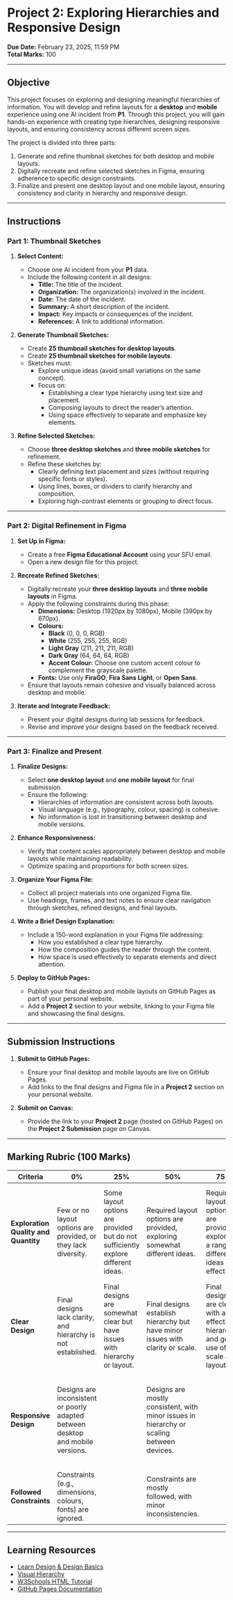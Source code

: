 # **Project 2: Exploring Hierarchies and Responsive Design**

**Due Date:** February 23, 2025, 11:59 PM  
**Total Marks:** 100  

---

## **Objective**

This project focuses on exploring and designing meaningful hierarchies of information. You will develop and refine layouts for a **desktop** and **mobile** experience using one AI incident from **P1**. Through this project, you will gain hands-on experience with creating type hierarchies, designing responsive layouts, and ensuring consistency across different screen sizes. 

The project is divided into three parts:
1. Generate and refine thumbnail sketches for both desktop and mobile layouts.
2. Digitally recreate and refine selected sketches in Figma, ensuring adherence to specific design constraints.
3. Finalize and present one desktop layout and one mobile layout, ensuring consistency and clarity in hierarchy and responsive design.

---

## **Instructions**

### **Part 1: Thumbnail Sketches**

1. **Select Content:**
   - Choose one AI incident from your **P1** data.
   - Include the following content in all designs:
     - **Title:** The title of the incident.
     - **Organization:** The organization(s) involved in the incident.
     - **Date:** The date of the incident.
     - **Summary:** A short description of the incident.
     - **Impact:** Key impacts or consequences of the incident.
     - **References:** A link to additional information.

2. **Generate Thumbnail Sketches:**
   - Create **25 thumbnail sketches for desktop layouts**.
   - Create **25 thumbnail sketches for mobile layouts**.
   - Sketches must:
     - Explore unique ideas (avoid small variations on the same concept).
     - Focus on:
       - Establishing a clear type hierarchy using text size and placement.
       - Composing layouts to direct the reader’s attention.
       - Using space effectively to separate and emphasize key elements.

3. **Refine Selected Sketches:**
   - Choose **three desktop sketches** and **three mobile sketches** for refinement.
   - Refine these sketches by:
     - Clearly defining text placement and sizes (without requiring specific fonts or styles).
     - Using lines, boxes, or dividers to clarify hierarchy and composition.
     - Exploring high-contrast elements or grouping to direct focus.

---

### **Part 2: Digital Refinement in Figma**

1. **Set Up in Figma:**
   - Create a free **Figma Educational Account** using your SFU email.
   - Open a new design file for this project.

2. **Recreate Refined Sketches:**
   - Digitally recreate your **three desktop layouts** and **three mobile layouts** in Figma.
   - Apply the following constraints during this phase:
     - **Dimensions:** Desktop (1920px by 1080px), Mobile (390px by 670px).
     - **Colours:** 
       - **Black** (0, 0, 0, RGB)
       - **White** (255, 255, 255, RGB)
       - **Light Gray** (211, 211, 211, RGB)
       - **Dark Gray** (64, 64, 64, RGB)
       - **Accent Colour:** Choose one custom accent colour to complement the grayscale palette.
     - **Fonts:** Use only **FiraGO**, **Fira Sans Light**, or **Open Sans**.
   - Ensure that layouts remain cohesive and visually balanced across desktop and mobile.

3. **Iterate and Integrate Feedback:**
   - Present your digital designs during lab sessions for feedback.
   - Revise and improve your designs based on the feedback received.

---

### **Part 3: Finalize and Present**

1. **Finalize Designs:**
   - Select **one desktop layout** and **one mobile layout** for final submission.
   - Ensure the following:
     - Hierarchies of information are consistent across both layouts.
     - Visual language (e.g., typography, colour, spacing) is cohesive.
     - No information is lost in transitioning between desktop and mobile versions.

2. **Enhance Responsiveness:**
   - Verify that content scales appropriately between desktop and mobile layouts while maintaining readability.
   - Optimize spacing and proportions for both screen sizes.

3. **Organize Your Figma File:**
   - Collect all project materials into one organized Figma file.
   - Use headings, frames, and text notes to ensure clear navigation through sketches, refined designs, and final layouts.

4. **Write a Brief Design Explanation:**
   - Include a 150-word explanation in your Figma file addressing:
     - How you established a clear type hierarchy.
     - How the composition guides the reader through the content.
     - How space is used effectively to separate elements and direct attention.

5. **Deploy to GitHub Pages:**
   - Publish your final desktop and mobile layouts on GitHub Pages as part of your personal website.
   - Add a **Project 2** section to your website, linking to your Figma file and showcasing the final designs.

---

## **Submission Instructions**

1. **Submit to GitHub Pages:**
   - Ensure your final desktop and mobile layouts are live on GitHub Pages.
   - Add links to the final designs and Figma file in a **Project 2** section on your personal website.

2. **Submit on Canvas:**
   - Provide the link to your **Project 2** page (hosted on GitHub Pages) on the **Project 2 Submission** page on Canvas.

---

## **Marking Rubric (100 Marks)**

| **Criteria**                      | **0%**                                                                                          | **25%**                                                                                   | **50%**                                                                                     | **75%**                                                                                       | **100%**                                                                                      | **Marks** |
|-----------------------------------|-----------------------------------------------------------------------------------------------|------------------------------------------------------------------------------------------|--------------------------------------------------------------------------------------------|------------------------------------------------------------------------------------------------|------------------------------------------------------------------------------------------------|-----------|
| **Exploration Quality and Quantity** | Few or no layout options are provided, or they lack diversity.                                 | Some layout options are provided but do not sufficiently explore different ideas.        | Required layout options are provided, exploring somewhat different ideas.                  | Required layout options are provided, exploring a range of different ideas effectively.       | More than required layout options are provided, exploring highly diverse and innovative ideas. | 40        |
| **Clear Design**                  | Final designs lack clarity, and hierarchy is not established.                                   | Final designs are somewhat clear but have issues with hierarchy or layout.              | Final designs establish hierarchy but have minor issues with clarity or scale.             | Final designs are clear, with an effective hierarchy and good use of scale and layout.        | Final designs are highly polished, with exceptional hierarchy and clarity at both scales.      | 30        |
| **Responsive Design**             | Designs are inconsistent or poorly adapted between desktop and mobile versions.                 |   | Designs are mostly consistent, with minor issues in hierarchy or scaling between devices.  |        | Designs are highly consistent, with seamless hierarchy and scaling between desktop and mobile. | 20        |
| **Followed Constraints**          | Constraints (e.g., dimensions, colours, fonts) are ignored.                                     |                  | Constraints are mostly followed, with minor inconsistencies.                               |                           | All constraints are followed exactly as specified.                                             | 10        |

---

## **Learning Resources**

- [Learn Design & Design Basics](https://www.figma.com/resource-library/design-basics/)  
- [Visual Hierarchy](https://www.interaction-design.org/literature/topics/visual-hierarchy)  
- [W3Schools HTML Tutorial](https://www.w3schools.com/html/)  
- [GitHub Pages Documentation](https://docs.github.com/en/pages)  
